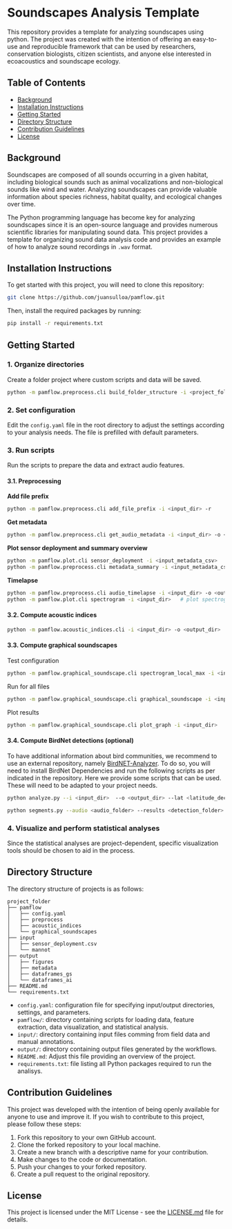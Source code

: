 # Soundscapes Analysis Template

This repository provides a template for analyzing soundscapes using python. The project was created with the intention of offering an easy-to-use and reproducible framework that can be used by researchers, conservation biologists, citizen scientists, and anyone else interested in ecoacoustics and soundscape ecology.

## Table of Contents

- [Background](#background)
- [Installation Instructions](#installation-instructions)
- [Getting Started](#getting-started)
- [Directory Structure](#directory-structure)
- [Contribution Guidelines](#contribution-guidelines)
- [License](#license)

## Background

Soundscapes are composed of all sounds occurring in a given habitat, including biological sounds such as animal vocalizations and non-biological sounds like wind and water. Analyzing soundscapes can provide valuable information about species richness, habitat quality, and ecological changes over time. 

The Python programming language has become key for analyzing soundscapes since it is an open-source language and provides numerous scientific libraries for manipulating sound data. This project provides a template for organizing sound data analysis code and provides an example of how to analyze sound recordings in `.wav` format.

## Installation Instructions

To get started with this project, you will need to clone this repository:

```bash
git clone https://github.com/juansulloa/pamflow.git
```

Then, install the required packages by running:

```bash
pip install -r requirements.txt
```

## Getting Started

### 1. Organize directories
Create a folder project where custom scripts and data will be saved.
```bash
python -m pamflow.preprocess.cli build_folder_structure -i <project_folder>
```

### 2. Set configuration
Edit the `config.yaml` file in the root directory to adjust the settings according to your analysis needs. The file is prefilled with default parameters.

### 3. Run scripts
Run the scripts to prepare the data and extract audio features. 

#### 3.1. Preprocessing
**Add file prefix**
```bash
python -m pamflow.preprocess.cli add_file_prefix -i <input_dir> -r
```
**Get metadata**
```bash
python -m pamflow.preprocess.cli get_audio_metadata -i <input_dir> -o <output_metadata_csv>
```
**Plot sensor deployment and summary overview**
```bash
python -m pamflow.plot.cli sensor_deployment -i <input_metadata_csv>
python -m pamflow.preprocess.cli metadata_summary -i <input_metadata_csv> -o <output_metadata_csv>
```
**Timelapse**
```bash
python -m pamflow.preprocess.cli audio_timelapse -i <input_dir> -o <output_dir> -c config.yaml
python -m pamflow.plot.cli spectrogram -i <input_dir>   # plot spectrogram of audio timelapse
```

#### 3.2. Compute acoustic indices
```bash
python -m pamflow.acoustic_indices.cli -i <input_dir> -o <output_dir>
```
#### 3.3. Compute graphical soundscapes
Test configuration
```bash
python -m pamflow.graphical_soundscape.cli spectrogram_local_max -i <input_file>
```
Run for all files
```bash
python -m pamflow.graphical_soundscape.cli graphical_soundscape -i <input_dir> -o <output_dir>
```
Plot results
```bash
python -m pamflow.graphical_soundscape.cli plot_graph -i <input_dir>
```
#### 3.4. Compute BirdNet detections (optional)
To have additional information about bird communities, we recommend to use an external repository, namely [BirdNET-Analyzer](https://github.com/kahst/BirdNET-Analyzer). To do so, you will need to install BirdNet Dependencies and run the following scripts as per indicated in the repository. Here we provide some scripts that can be used. These will need to be adapted to your project needs.

```bash
python analyze.py --i <input_dir>  --o <output_dir> --lat <latitude_decimal> --lon <longitude_decimal> --threads 8 --rtype csv
```

```bash
python segments.py --audio <audio_folder> --results <detection_folder> --o <output_folder> --min_conf 0.8 --max_segments 10 --seg_length 5.0
```

### 4. Visualize and perform statistical analyses
Since the statistical analyses are project-dependent, specific visualization tools should be chosen to aid in the process.

## Directory Structure

The directory structure of projects is as follows:

```
project_folder
├── pamflow
│   ├── config.yaml
│   ├── preprocess
│   ├── acoustic_indices
│   └── graphical_soundscapes
├── input
│   ├── sensor_deployment.csv
│   └── mannot
├── output
│   ├── figures
│   ├── metadata
│   ├── dataframes_gs
│   └── dataframes_ai
├── README.md
└── requirements.txt
```

- `config.yaml`: configuration file for specifying input/output directories, settings, and parameters.
- `pamflow/`: directory containing scripts for loading data, feature extraction, data visualization, and statistical analysis.
- `input/`: directory containing input files comming from field data and manual annotations.
- `output/`: directory containing output files generated by the workflows.
- `README.md`: Adjust this file providing an overview of the project.
- `requirements.txt`: file listing all Python packages required to run the analisys.

## Contribution Guidelines

This project was developed with the intention of being openly available for anyone to use and improve it. If you wish to contribute to this project, please follow these steps:

1. Fork this repository to your own GitHub account.
2. Clone the forked repository to your local machine.
3. Create a new branch with a descriptive name for your contribution.
4. Make changes to the code or documentation.
5. Push your changes to your forked repository.
6. Create a pull request to the original repository.

## License

This project is licensed under the MIT License - see the [LICENSE.md](LICENSE.md) file for details.
